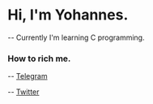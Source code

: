 # Hi, I'm Yohannes.

-- Currently I'm learning C programming.

### How to rich me.

-- [Telegram](https://t.me/johannesmolla)

-- [Twitter](https://twitter.com/yohannes__molla)
